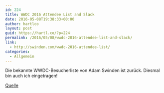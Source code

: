 ```yaml
---
id: 224
title: WWDC 2016 Attendee List and Slack
date: 2016-05-08T19:38:33+00:00
author: hartlco
layout: post
guid: https://hartl.co/?p=224
permalink: /2016/05/08/wwdc-2016-attendee-list-and-slack/
link:
  - http://swinden.com/wwdc-2016-attendee-list/
categories:
  - Allgemein
---
```

Die bekannte WWDC-Besucherliste von Adam Swinden ist zurück. Diesmal bin auch ich eingetragen!

[Quelle](http://swinden.com/wwdc-2016-attendee-list/)